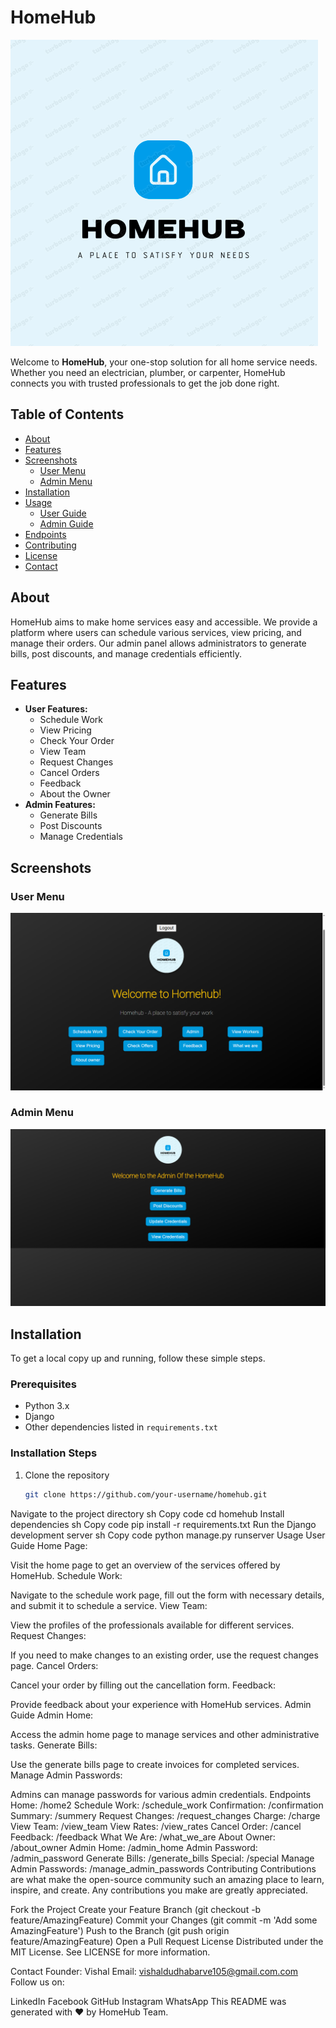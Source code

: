 # HomeHub

![HomeHub Logo](static/ap.png)

Welcome to **HomeHub**, your one-stop solution for all home service needs. Whether you need an electrician, plumber, or carpenter, HomeHub connects you with trusted professionals to get the job done right.

## Table of Contents
- [About](#about)
- [Features](#features)
- [Screenshots](#screenshots)
  - [User Menu](#user-menu)
  - [Admin Menu](#admin-menu)
- [Installation](#installation)
- [Usage](#usage)
  - [User Guide](#user-guide)
  - [Admin Guide](#admin-guide)
- [Endpoints](#endpoints)
- [Contributing](#contributing)
- [License](#license)
- [Contact](#contact)

## About
HomeHub aims to make home services easy and accessible. We provide a platform where users can schedule various services, view pricing, and manage their orders. Our admin panel allows administrators to generate bills, post discounts, and manage credentials efficiently.

## Features
- **User Features:**
  - Schedule Work
  - View Pricing
  - Check Your Order
  - View Team
  - Request Changes
  - Cancel Orders
  - Feedback
  - About the Owner
- **Admin Features:**
  - Generate Bills
  - Post Discounts
  - Manage Credentials

## Screenshots

### User Menu
![User Menu](static/user.png)

### Admin Menu
![Admin Menu](static/admin.png)

## Installation
To get a local copy up and running, follow these simple steps.

### Prerequisites
- Python 3.x
- Django
- Other dependencies listed in `requirements.txt`

### Installation Steps
1. Clone the repository
   ```sh
   git clone https://github.com/your-username/homehub.git
Navigate to the project directory
sh
Copy code
cd homehub
Install dependencies
sh
Copy code
pip install -r requirements.txt
Run the Django development server
sh
Copy code
python manage.py runserver
Usage
User Guide
Home Page:

Visit the home page to get an overview of the services offered by HomeHub.
Schedule Work:

Navigate to the schedule work page, fill out the form with necessary details, and submit it to schedule a service.
View Team:

View the profiles of the professionals available for different services.
Request Changes:

If you need to make changes to an existing order, use the request changes page.
Cancel Orders:

Cancel your order by filling out the cancellation form.
Feedback:

Provide feedback about your experience with HomeHub services.
Admin Guide
Admin Home:

Access the admin home page to manage services and other administrative tasks.
Generate Bills:

Use the generate bills page to create invoices for completed services.
Manage Admin Passwords:

Admins can manage passwords for various admin credentials.
Endpoints
Home: /home2
Schedule Work: /schedule_work
Confirmation: /confirmation
Summary: /summery
Request Changes: /request_changes
Charge: /charge
View Team: /view_team
View Rates: /view_rates
Cancel Order: /cancel
Feedback: /feedback
What We Are: /what_we_are
About Owner: /about_owner
Admin Home: /admin_home
Admin Password: /admin_password
Generate Bills: /generate_bills
Special: /special
Manage Admin Passwords: /manage_admin_passwords
Contributing
Contributions are what make the open-source community such an amazing place to learn, inspire, and create. Any contributions you make are greatly appreciated.

Fork the Project
Create your Feature Branch (git checkout -b feature/AmazingFeature)
Commit your Changes (git commit -m 'Add some AmazingFeature')
Push to the Branch (git push origin feature/AmazingFeature)
Open a Pull Request
License
Distributed under the MIT License. See LICENSE for more information.

Contact
Founder: Vishal
Email: vishaldudhabarve105@gmail.com.com
Follow us on:

LinkedIn
Facebook
GitHub
Instagram
WhatsApp
This README was generated with ❤️ by HomeHub Team.